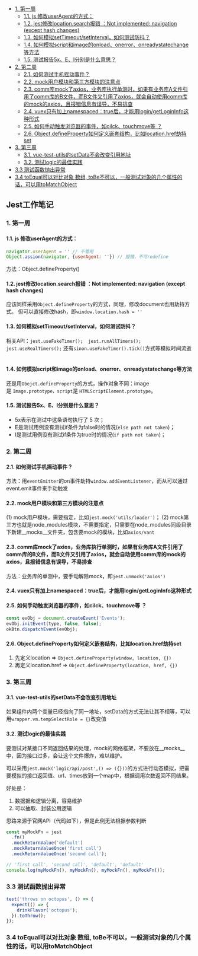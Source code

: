 - [1. 第一周](#1-第一周)
  - [1.1. js 修改userAgent的方式：](#11-js-修改useragent的方式)
  - [1.2. jest修改location.search报错 ：Not implemented: navigation (except hash changes)](#12-jest修改locationsearch报错-not-implemented-navigation-except-hash-changes)
  - [1.3. 如何模拟setTimeout/setInterval，如何测试防抖？](#13-如何模拟settimeoutsetinterval如何测试防抖)
  - [1.4. 如何模拟script和image的onload、onerror、onreadystatechange等方法](#14-如何模拟script和image的onloadonerroronreadystatechange等方法)
  - [1.5. 测试报告5x、E、I分别是什么意思？](#15-测试报告5xei分别是什么意思)
- [2. 第二周](#2-第二周)
  - [2.1. 如何测试手机摇动事件？](#21-如何测试手机摇动事件)
  - [2.2. mock用户模块和第三方模块的注意点](#22-mock用户模块和第三方模块的注意点)
  - [2.3. comm库mock了axios，业务库执行单测时，如果有业务库A文件引用了comm库的B文件，而B文件又引用了axios，就会自动使用comm库的mock的axios，且报错信息有误导，不易排查](#23-comm库mock了axios业务库执行单测时如果有业务库a文件引用了comm库的b文件而b文件又引用了axios就会自动使用comm库的mock的axios且报错信息有误导不易排查)
  - [2.4. vuex只有加上namespaced：true后，才能用login/getLoginInfo这种形式](#24-vuex只有加上namespacedtrue后才能用logingetlogininfo这种形式)
  - [2.5. 如何手动触发浏览器的事件，如cilck、touchmove等 ？](#25-如何手动触发浏览器的事件如cilcktouchmove等-)
  - [2.6. Object.defineProperty如何定义嵌套结构，比如location.href劫持set](#26-objectdefineproperty如何定义嵌套结构比如locationhref劫持set)
- [3. 第三周](#3-第三周)
  - [3.1. vue-test-utils的setData不会改变引用地址](#31-vue-test-utils的setdata不会改变引用地址)
  - [3.2. 测试logic的最佳实践](#32-测试logic的最佳实践)
- [3.3 测试函数抛出异常](#33-测试函数抛出异常)
- [3.4 toEqual可以对比对象 数组, toBe不可以，一般测试对象的几个属性的话，可以用toMatchObject](#34-toequal可以对比对象-数组-tobe不可以一般测试对象的几个属性的话可以用tomatchobject)
  
## Jest工作笔记 <!-- omit in toc -->

### 1. 第一周
#### 1.1. js 修改userAgent的方式：
```js
navigator.userAgent = '' // 不管用
Object.assion(navigator, {userAgent: ''}) // 报错，不可redefine
```
方法：Object.defineProperty()
 
#### 1.2. jest修改location.search报错 ：Not implemented: navigation (except hash changes)

应该同样采用`Object.defineProperty`的方式，同理，修改document也用劫持方式。
但可以直接修改hash，即`window.location.hash = ''`
    
#### 1.3. 如何模拟setTimeout/setInterval，如何测试防抖？

相关API：`jest.useFakeTimer();  jest.runAllTimers();  jest.useRealTimers();`
还有`sinon.useFakeTimer().tick()`方式等模拟时间流逝
 
#### 1.4. 如何模拟script和image的onload、onerror、onreadystatechange等方法

还是用`Obejct.defineProperty`的方式，操作对象不同：image是 `Image.prototype，script`是 `HTMLScriptElement.prototype`。
   
#### 1.5. 测试报告5x、E、I分别是什么意思？

- 5x表示在测试中这条语句执行了 5 次；
- E是测试用例没有测试if条件为false时的情况(`else path not taken`)；
- I是测试用例没有测试if条件为true时的情况(`if path not taken`)；


### 2. 第二周

#### 2.1. 如何测试手机摇动事件？
方法：用`eventEmitter`的on事件劫持`window.addEventListener`，而从可以通过event.emit事件来手动触发

#### 2.2. mock用户模块和第三方模块的注意点
(1) mock用户模块，需要指定，比如`jest.mock('utils/loader')`；
(2) mock第三方也就是node_modules模块，不需要指定，只需要在node_modules同级目录下新建__mocks__文件夹，包含要mock的模块，比如`axios/vant`

#### 2.3. comm库mock了axios，业务库执行单测时，如果有业务库A文件引用了comm库的B文件，而B文件又引用了axios，就会自动使用comm库的mock的axios，且报错信息有误导，不易排查

方法：业务库的单测中，要手动解除mock，即`jest.unmock('axios')`

#### 2.4. vuex只有加上namespaced：true后，才能用login/getLoginInfo这种形式


#### 2.5. 如何手动触发浏览器的事件，如cilck、touchmove等 ？
```js
const evObj = document.createEvent('Events');
evObj.initEvent(type, false, false);
okBtn.dispatchEvent(evObj);
```

#### 2.6. Object.defineProperty如何定义嵌套结构，比如location.href劫持set

1. 先定义location => `Object.defineProperty(window, location, {}) `
2. 再定义location.href => `Object.defineProperty(location, href, {})`


### 3. 第三周

#### 3.1. vue-test-utils的setData不会改变引用地址

如果组件内两个变量已经指向了同一地址，setData的方式无法让其不相等，可以用`wrapper.vm.tempSelectRole = {}`改变值


#### 3.2. 测试logic的最佳实践

要测试对某接口不同返回结果的处理，mock的网络框架，不要放在__mocks__中，因为接口过多，会让这个文件爆炸，难以维护。

可以采用`jest.mock('logic/api/post',() => ({}))`的方式进行动态模拟，把需要模拟的接口返回值、url、times放到一个map中，根据调用次数返回不同结果。

好处是：
1. 数据据和逻辑分离，容易维护
2. 可以抽取、封装公用逻辑

思路来源于官网API（代码如下），但是此例无法根据参数判断
```js
const myMockFn = jest
  .fn()
  .mockReturnValue('default')
  .mockReturnValueOnce('first call')
  .mockReturnValueOnce('second call');

// 'first call', 'second call', 'default', 'default'
console.log(myMockFn(), myMockFn(), myMockFn(), myMockFn());
```

### 3.3 测试函数抛出异常

```js
test('throws on octopus', () => {
  expect(() => {
    drinkFlavor('octopus');
  }).toThrow();
});
```

### 3.4 toEqual可以对比对象 数组, toBe不可以，一般测试对象的几个属性的话，可以用toMatchObject




